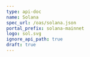 ```yaml
---
type: api-doc
name: Solana
spec_url: /oas/solana.json
portal_prefix: solana-mainnet
logo: sol.svg
ignore_api_path: true
draft: true
---
```

